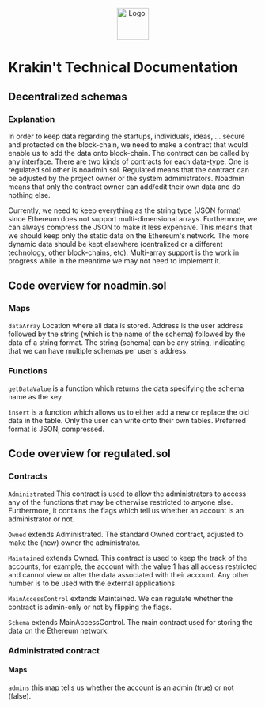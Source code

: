 <p align="center">
  <img src="https://raw.githubusercontent.com/krakintgithub/misc/master/logo_s1.png" width="64px" title="Logo">
</p>

# Krakin't Technical Documentation
## Decentralized schemas

### Explanation

In order to keep data regarding the startups, individuals, ideas, ... secure and protected on the block-chain, we need to make a contract that would enable us to add the data onto block-chain. The contract can be called by any interface. There are two kinds of contracts for each data-type. One is regulated.sol other is noadmin.sol. Regulated means that the contract can be adjusted by the project owner or the system administrators. Noadmin means that only the contract owner can add/edit their own data and do nothing else.

Currently, we need to keep everything as the string type (JSON format) since Ethereum does not support multi-dimensional arrays. Furthermore, we can always compress the JSON to make it less expensive. This means that we should keep only the static data on the Ethereum's network. The more dynamic data should be kept elsewhere (centralized or a different technology, other block-chains, etc). Multi-array support is the work in progress while in the meantime we may not need to implement it.

## Code overview for noadmin.sol

### Maps
```dataArray``` Location where all data is stored. Address is the user address followed by the string (which is the name of the schema) followed by the data of a string format. The string (schema) can be any string, indicating that we can have multiple schemas per user's address. 

### Functions
```getDataValue``` is a function which returns the data specifying the schema name as the key.

```insert``` is a function which allows us to either add a new or replace the old data in the table. Only the user can write onto their own tables. Preferred format is JSON, compressed.

## Code overview for regulated.sol

### Contracts
```Administrated``` This contract is used to allow the administrators to access any of the functions that may be otherwise restricted to anyone else. Furthermore, it contains the flags which tell us whether an account is an administrator or not.

```Owned``` extends Administrated. The standard Owned contract, adjusted to make the (new) owner the administrator.

```Maintained``` extends Owned. This contract is used to keep the track of the accounts, for example, the account with the value 1 has all access restricted and cannot view or alter the data associated with their account. Any other number is to be used with the external applications.

```MainAccessControl``` extends Maintained. We can regulate whether the contract is admin-only or not by flipping the flags.

```Schema``` extends MainAccessControl. The main contract used for storing the data on the Ethereum network.

### Administrated contract

#### Maps
```admins``` this map tells us whether the account is an admin (true) or not (false).

